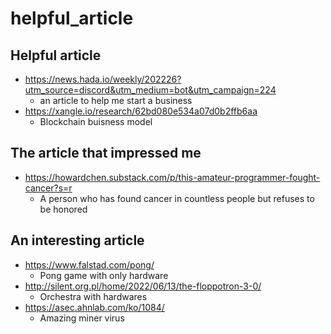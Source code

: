 # helpful_article

## Helpful article
* https://news.hada.io/weekly/202226?utm_source=discord&utm_medium=bot&utm_campaign=224
  - an article to help me start a business
* https://xangle.io/research/62bd080e534a07d0b2ffb6aa
  - Blockchain buisness model

## The article that impressed me
* https://howardchen.substack.com/p/this-amateur-programmer-fought-cancer?s=r
  - A person who has found cancer in countless people but refuses to be honored

## An interesting article
* https://www.falstad.com/pong/
  - Pong game with only hardware
* http://silent.org.pl/home/2022/06/13/the-floppotron-3-0/
  - Orchestra with hardwares
* https://asec.ahnlab.com/ko/1084/
  - Amazing miner virus
